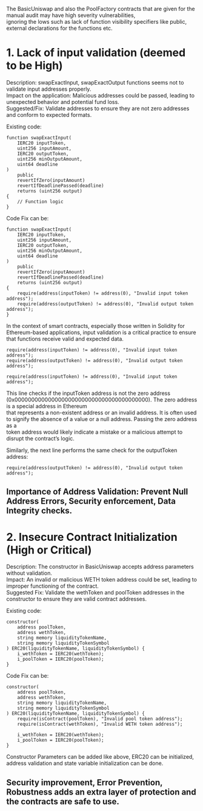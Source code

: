 The BasicUniswap and also the PoolFactory contracts that are given for the manual audit may have high severity vulnerabilities,   
ignoring the lows such as lack of function visibility specifiers like public, external declarations for the functions etc. 

# 1. Lack of input validation (deemed to be High)  
Description: swapExactInput, swapExactOutput functions seems not to validate input addresses properly.  
Impact on the application: Malicious addresses could be passed, leading to unexpected behavior and potential fund loss.  
Suggested/Fix: Validate addresses to ensure they are not zero addresses and conform to expected formats.  

Existing code:
```  
function swapExactInput(
    IERC20 inputToken,
    uint256 inputAmount,
    IERC20 outputToken,
    uint256 minOutputAmount,
    uint64 deadline
)
    public
    revertIfZero(inputAmount)
    revertIfDeadlinePassed(deadline)
    returns (uint256 output)
{
    // Function logic
}  
```  

Code Fix can be:  
```  
function swapExactInput(
    IERC20 inputToken,
    uint256 inputAmount,
    IERC20 outputToken,
    uint256 minOutputAmount,
    uint64 deadline
)
    public
    revertIfZero(inputAmount)
    revertIfDeadlinePassed(deadline)
    returns (uint256 output)
{
    require(address(inputToken) != address(0), "Invalid input token address");
    require(address(outputToken) != address(0), "Invalid output token address");
}
```  
In the context of smart contracts, especially those written in Solidity for Ethereum-based applications, input validation is a critical practice 
to ensure that functions receive valid and expected data.  

```  
require(address(inputToken) != address(0), "Invalid input token address");
require(address(outputToken) != address(0), "Invalid output token address");
```  
```
require(address(inputToken) != address(0), "Invalid input token address");  
```   
This line checks if the inputToken address is not the zero address (0x0000000000000000000000000000000000000000). The zero address is a special address in Ethereum   
that represents a non-existent address or an invalid address. It is often used to signify the absence of a value or a null address. Passing the zero address as a   
token address would likely indicate a mistake or a malicious attempt to disrupt the contract’s logic.  
  
Similarly, the next line performs the same check for the outputToken address:
```  
require(address(outputToken) != address(0), "Invalid output token address");
```  

## Importance of Address Validation: Prevent Null Address Errors, Security enforcement, Data Integrity checks.

# 2.  Insecure Contract Initialization (High or Critical)  
Description: The constructor in BasicUniswap accepts address parameters without validation.  
Impact: An invalid or malicious WETH token address could be set, leading to improper functioning of the contract.  
Suggested Fix: Validate the wethToken and poolToken addresses in the constructor to ensure they are valid contract addresses.  

Existing code:  
```  
constructor(
    address poolToken,
    address wethToken,
    string memory liquidityTokenName,
    string memory liquidityTokenSymbol
) ERC20(liquidityTokenName, liquidityTokenSymbol) {
    i_wethToken = IERC20(wethToken);
    i_poolToken = IERC20(poolToken);
}
```  

Code Fix can be:  
```  
constructor(
    address poolToken,
    address wethToken,
    string memory liquidityTokenName,
    string memory liquidityTokenSymbol
) ERC20(liquidityTokenName, liquidityTokenSymbol) {
    require(isContract(poolToken), "Invalid pool token address");
    require(isContract(wethToken), "Invalid WETH token address");

    i_wethToken = IERC20(wethToken);
    i_poolToken = IERC20(poolToken);
}
```  
Constructor Parameters can be added like above, ERC20 can be initialized, address validation and state variable initialization can be done. 

## Security improvement, Error Prevention, Robustness adds an extra layer of protection and the contracts are safe to use.




